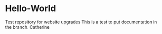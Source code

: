 # Hello-World
Test repository for website upgrades
This is a test to put documentation in the branch. Catherine 
